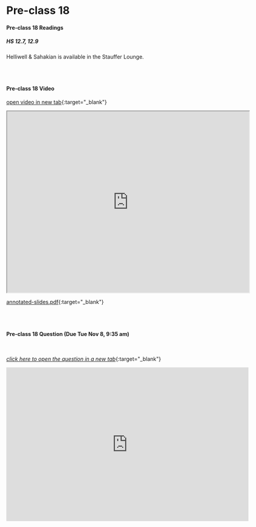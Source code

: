 # Pre-class 18

#### Pre-class 18 Readings

##### HS 12.7, 12.9

Helliwell & Sahakian is available in the Stauffer Lounge.  


<br>
<br>

#### Pre-class 18 Video

[open video in new tab](https://drive.google.com/file/d/1978i_obH1x49EJc3mPhZntOj0T2z9in-){:target="_blank"}

<iframe src="https://drive.google.com/file/d/1978i_obH1x49EJc3mPhZntOj0T2z9in-/preview" width="640" height="480" allowfullscreen>Loading…
</iframe>

[annotated-slides.pdf](https://drive.google.com/file/d/1AN8ZljTGU3ynK8Q2Er9bL4OX0JB_BeRn/view?usp=sharing){:target="_blank"}

<br>
<br>

#### Pre-class 18 Question (Due Tue Nov 8, 9:35 am)

<br>

[*click here to open the question in a new tab*](https://forms.gle/UnVPspi7mXMpqN3q7){:target="_blank"}

<iframe src="https://docs.google.com/forms/d/e/1FAIpQLSf6M-tHA5M_a7sbyDyn7fnka57qphOhO_XEwMzlmlt9mWirpQ/viewform?embedded=true" width="640" height="407" frameborder="0" marginheight="0" marginwidth="0">Loading…
</iframe>
